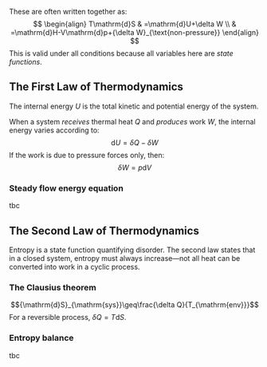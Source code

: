 These are often written together as:
$$
\begin{align}
T\mathrm{d}S & =\mathrm{d}U+\delta W \\
 & =\mathrm{d}H-V\mathrm{d}p+{\delta W}_{\text{non-pressure}}
\end{align}
$$
This is valid under all conditions because all variables here are *state functions*.
## The First Law of Thermodynamics
The internal energy $U$ is the total kinetic and potential energy of the system.

When a system *receives* thermal heat $Q$ and *produces* work $W$, the internal energy varies according to: $$\mathrm{d}U=\delta Q-\delta W$$If the work is due to pressure forces only, then:$$\delta W=p\mathrm{d}V$$
### Steady flow energy equation
tbc
## The Second Law of Thermodynamics
Entropy is a state function quantifying disorder. The second law states that in a closed system, entropy must always increase—not all heat can be converted into work in a cyclic process.
### The Clausius theorem
$${\mathrm{d}S}_{\mathrm{sys}}\geq\frac{\delta Q}{T_{\mathrm{env}}}$$For a reversible process, $\delta Q=T\mathrm{d}S$.
### Entropy balance
tbc